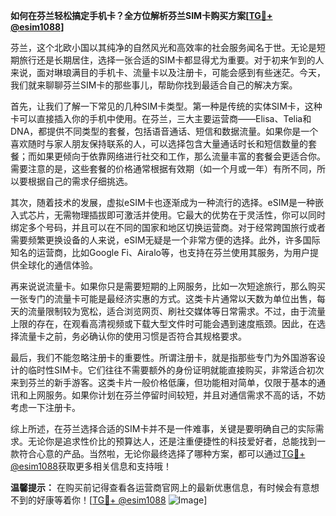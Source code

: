 **如何在芬兰轻松搞定手机卡？全方位解析芬兰SIM卡购买方案[[TG💪+ @esim1088](https://t.me/s/esim1088)]**

芬兰，这个北欧小国以其纯净的自然风光和高效率的社会服务闻名于世。无论是短期旅行还是长期居住，选择一张合适的SIM卡都显得尤为重要。对于初来乍到的人来说，面对琳琅满目的手机卡、流量卡以及注册卡，可能会感到有些迷茫。今天，我们就来聊聊芬兰SIM卡的那些事儿，帮助你找到最适合自己的解决方案。

首先，让我们了解一下常见的几种SIM卡类型。第一种是传统的实体SIM卡，这种卡可以直接插入你的手机中使用。在芬兰，三大主要运营商——Elisa、Telia和DNA，都提供不同类型的套餐，包括语音通话、短信和数据流量。如果你是一个喜欢随时与家人朋友保持联系的人，可以选择包含大量通话时长和短信数量的套餐；而如果更倾向于依靠网络进行社交和工作，那么流量丰富的套餐会更适合你。需要注意的是，这些套餐的价格通常根据有效期（如一个月或一年）有所不同，所以要根据自己的需求仔细挑选。

其次，随着技术的发展，虚拟eSIM卡也逐渐成为一种流行的选择。eSIM是一种嵌入式芯片，无需物理插拔即可激活并使用。它最大的优势在于灵活性，你可以同时绑定多个号码，并且可以在不同的国家和地区切换运营商。对于经常跨国旅行或者需要频繁更换设备的人来说，eSIM无疑是一个非常方便的选择。此外，许多国际知名的运营商，比如Google Fi、Airalo等，也支持在芬兰使用其服务，为用户提供全球化的通信体验。

再来说说流量卡。如果你只是需要短期的上网服务，比如一次短途旅行，那么购买一张专门的流量卡可能是最经济实惠的方式。这类卡片通常以天数为单位出售，每天的流量限制较为宽松，适合浏览网页、刷社交媒体等日常需求。不过，由于流量上限的存在，在观看高清视频或下载大型文件时可能会遇到速度瓶颈。因此，在选择流量卡之前，务必确认你的使用习惯是否符合其规格要求。

最后，我们不能忽略注册卡的重要性。所谓注册卡，就是指那些专门为外国游客设计的临时性SIM卡。它们往往不需要额外的身份证明就能直接购买，非常适合初次来到芬兰的新手游客。这类卡片一般价格低廉，但功能相对简单，仅限于基本的通讯和上网服务。如果你计划在芬兰停留时间较短，并且对通信需求不高的话，不妨考虑一下注册卡。

综上所述，在芬兰选择合适的SIM卡并不是一件难事，关键是要明确自己的实际需求。无论你是追求性价比的预算达人，还是注重便捷性的科技爱好者，总能找到一款符合心意的产品。当然啦，无论你最终选择了哪种方案，都可以通过[TG💪+ @esim1088](https://t.me/s/esim1088)获取更多相关信息和支持哦！

**温馨提示：** 在购买前记得查看各运营商官网上的最新优惠信息，有时候会有意想不到的好康等着你！[[TG💪+ @esim1088](https://t.me/s/esim1088) ![Image](https://i.postimg.cc/4NQfJmqS/Snipaste-2025-05-13-00-14-12.png)]